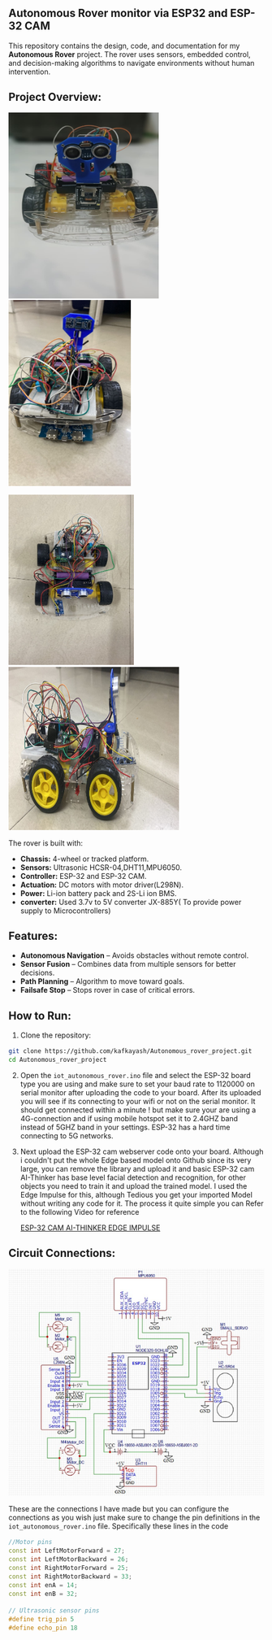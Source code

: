 ## **Autonomous Rover monitor via ESP32 and ESP-32 CAM**

This repository contains the design, code, and documentation for my **Autonomous Rover** project.  The rover uses sensors, embedded control, and decision-making algorithms to navigate environments without human intervention.

 

## Project Overview:

![Rover Overview](docs/images/front_view.png)
![Rover Overview](docs/images/back_view.png)


![Rover Overview](docs/images/top_view.png)
![Rover Overview](docs/images/side_view.png)


The rover is built with:
- **Chassis:** 4-wheel or tracked platform.
- **Sensors:** Ultrasonic HCSR-04,DHT11,MPU6050.
- **Controller:** ESP-32 and ESP-32 CAM.
- **Actuation:** DC motors with motor driver(L298N).
- **Power:** Li-ion battery pack and 2S-Li ion BMS.
- **converter:** Used 3.7v to 5V converter JX-885Y( To provide power supply to Microcontrollers)


## Features:
- **Autonomous Navigation** – Avoids obstacles without remote control.
- **Sensor Fusion** – Combines data from multiple sensors for better decisions.
- **Path Planning** – Algorithm to move toward goals.
- **Failsafe Stop** – Stops rover in case of critical errors.


## How to Run:
1. Clone the repository:
```bash
git clone https://github.com/kafkayash/Autonomous_rover_project.git
cd Autonomous_rover_project
```
2. Open the `iot_autonomous_rover.ino` file and select the ESP-32 board type you are using and make sure to set your baud rate to 1120000 on serial monitor after uploading the code to your board. After its uploaded you will see if its connecting to your wifi or not on the serial monitor. It should get connected within a minute ! but make sure your are using a 4G-connection and if using mobile hotspot set it to 2.4GHZ band instead of 5GHZ band in your settings. ESP-32 has a hard time connecting to 5G networks.

   
3. Next upload the ESP-32 cam webserver code onto your board. Although i couldn't put the whole Edge based model onto Github since its very large, you can remove the library and upload it and basic ESP-32 cam AI-Thinker has base level facial detection and recognition, for other objects you need to train it and upload the trained model. I used the Edge Impulse for this, although Tedious you get your imported Model without writing any code for it. The process it quite simple you can Refer to the following Video for reference

    [ESP-32 CAM AI-THINKER EDGE IMPULSE](https://youtu.be/HDRvZ_BYd08?si=7uLiEUAztkoOZQOL)

## Circuit Connections:
![Rover Overview](docs/images/circuit_connections.png)

These are the connections I have made but you can configure the connections as you wish just make sure to change the pin definitions in the `iot_autonomous_rover.ino` file. Specifically these lines in the code
```C++
//Motor pins
const int LeftMotorForward = 27;
const int LeftMotorBackward = 26;
const int RightMotorForward = 25;
const int RightMotorBackward = 33;
const int enA = 14;
const int enB = 32;

// Ultrasonic sensor pins
#define trig_pin 5
#define echo_pin 18
```




   

